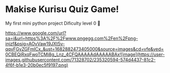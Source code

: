 # Makise Kurisu Quiz Game!
My first mini python project
Dificulty level 0 🥹

https://www.google.com/url?sa=i&url=https%3A%2F%2Fwww.pngegg.com%2Fen%2Fpng-injzf&psig=AOvVaw19JXt5v-qqvFGvZGFmICx_&ust=1682882473405000&source=images&cd=vfe&ved=0CBEQjRxqFwoTCMi8g_Lnz_4CFQAAAAAdAAAAABAx![image](https://user-images.githubusercontent.com/71328702/235320594-574d4437-81c2-4f6f-b1e3-20b0ec5f9197.png)
